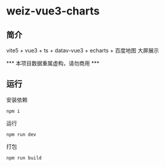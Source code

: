 # weiz-vue3-charts

## 简介

vite5 + vue3 + ts + datav-vue3 + echarts + 百度地图 大屏展示

*** 本项目数据重属虚构，请勿商用 ***

## 运行

安装依赖
```shell
npm i
```

运行
```shell
npm run dev
```

打包
```shell
npm run build
```